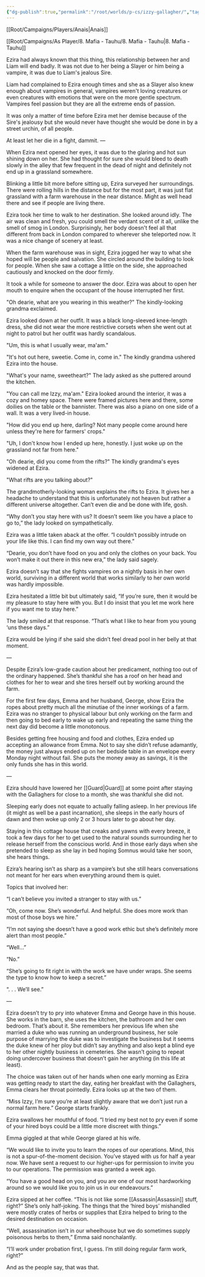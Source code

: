 ```yaml
---
{"dg-publish":true,"permalink":"/root/worlds/p-cs/izzy-gallagher/","tags":["Tauhu","Mafia"]}
---
```


[[Root/Campaigns/Players/Anais\|Anais]]

[[Root/Campaigns/As Player/8. Mafia - Tauhu/8. Mafia - Tauhu\|8. Mafia - Tauhu]]

Ezira had always known that this thing, this relationship between her and Liam will end badly. It was not due to her being a Slayer or him being a vampire, it was due to Liam's jealous Sire.

Liam had complained to Ezira enough times and she as a Slayer also knew enough about vampires in general, vampires weren't loving creatures or even creatures with emotions that were on the more gentle spectrum. Vampires feel passion but they are all the extreme ends of passion. 

It was only a matter of time before Ezira met her demise because of the Sire's jealousy but she would never have thought she would be done in by a street urchin, of all people.

At least let her die in a fight, dammit.
—

When Ezira next opened her eyes, it was due to the glaring and hot sun shining down on her. She had thought for sure she would bleed to death slowly in the alley that few frequent in the dead of night and definitely not end up in a grassland somewhere.

Blinking a little bit more before sitting up, Ezira surveyed her surroundings. There were rolling hills in the distance but for the most part, it was just flat grassland with a farm warehouse in the near distance. Might as well head there and see if people are living there.

Ezira took her time to walk to her destination. She looked around idly. The air was clean and fresh, you could smell the verdant scent of it all, unlike the smell of smog in London. Surprisingly, her body doesn't feel all that different from back in London compared to wherever she teleported now. It was a nice change of scenery at least.

When the farm warehouse was in sight, Ezira jogged her way to what she hoped will be people and salvation. She circled around the building to look for people. When she saw a cottage a little on the side, she approached cautiously and knocked on the door firmly.

It took a while for someone to answer the door. Ezira was about to open her mouth to enquire when the occupant of the house interrupted her first.

"Oh dearie, what are you wearing in this weather?" The kindly-looking grandma exclaimed.

Ezira looked down at her outfit. It was a black long-sleeved knee-length dress, she did not wear the more restrictive corsets when she went out at night to patrol but her outfit was hardly scandalous.

"Um, this is what I usually wear, ma'am."

"It's hot out here, sweetie. Come in, come in." The kindly grandma ushered Ezira into the house.

"What's your name, sweetheart?" The lady asked as she puttered around the kitchen.

"You can call me Izzy, ma'am." Ezira looked around the interior, it was a cozy and homey space. There were framed pictures here and there, some doilies on the table or the bannister. There was also a piano on one side of a wall. It was a very lived-in house.

"How did you end up here, darling? Not many people come around here unless they're here for farmers' crops."

"Uh, I don't know how I ended up here, honestly. I just woke up on the grassland not far from here."

"Oh dearie, did you come from the rifts?" The kindly grandma's eyes widened at Ezira.

"What rifts are you talking about?"

The grandmotherly-looking woman explains the rifts to Ezira. It gives her a headache to understand that this is unfortunately not heaven but rather a different universe altogether. Can’t even die and be done with life, gosh.

“Why don’t you stay here with us? It doesn’t seem like you have a place to go to,” the lady looked on sympathetically.

Ezira was a little taken aback at the offer. “I couldn’t possibly intrude on your life like this. I can find my own way out there.”

“Dearie, you don’t have food on you and only the clothes on your back. You won’t make it out there in this new era,” the lady said sagely.

Ezira doesn’t say that she fights vampires on a nightly basis in her own world, surviving in a different world that works similarly to her own world was hardly impossible.

Ezira hesitated a little bit but ultimately said, “If you’re sure, then it would be my pleasure to stay here with you. But I do insist that you let me work here if you want me to stay here.”

The lady smiled at that response. “That’s what I like to hear from you young ‘uns these days.”

Ezira would be lying if she said she didn’t feel dread pool in her belly at that moment.

—

Despite Ezira’s low-grade caution about her predicament, nothing too out of the ordinary happened. She’s thankful she has a roof on her head and clothes for her to wear and she tires herself out by working around the farm.

For the first few days, Emma and her husband, George, show Ezira the ropes about pretty much all the minutiae of the inner workings of a farm. Ezira was no stranger to physical labour but only working on the farm and then going to bed early to wake up early and repeating the same thing the next day did become a little monotonous. 

Besides getting free housing and food and clothes, Ezira ended up accepting an allowance from Emma. Not to say she didn’t refuse adamantly, the money just always ended up on her bedside table in an envelope every Monday night without fail. She puts the money away as savings, it is the only funds she has in this world.

—


Ezira should have lowered her [[Guard\|Guard]] at some point after staying with the Gallaghers for close to a month, she was thankful she did not. 

Sleeping early does not equate to actually falling asleep. In her previous life (it might as well be a past incarnation), she sleeps in the early hours of dawn and then woke up only 2 or 3 hours later to go about her day. 

Staying in this cottage house that creaks and yawns with every breeze, it took a few days for her to get used to the natural sounds surrounding her to release herself from the conscious world. And in those early days when she pretended to sleep as she lay in bed hoping Somnus would take her soon, she hears things.

Ezira’s hearing isn’t as sharp as a vampire’s but she still hears conversations not meant for her ears when everything around them is quiet. 

Topics that involved her:

“I can’t believe you invited a stranger to stay with us.”

“Oh, come now. She’s wonderful. And helpful. She does more work than most of those boys we hire.”

“I’m not saying she doesn’t have a good work ethic but she’s definitely more alert than most people.”

“Well…”

“No.”

“She’s going to fit right in with the work we have under wraps. She seems the type to know how to keep a secret.”

“. . . We’ll see.”

—

Ezira doesn’t try to pry into whatever Emma and George have in this house. She works in the barn, she uses the kitchen, the bathroom and her own bedroom. That’s about it. She remembers her previous life when she married a duke who was running an underground business, her sole purpose of marrying the duke was to investigate the business but it seems the duke knew of her ploy but didn’t say anything and also kept a blind eye to her other nightly business in cemeteries. She wasn’t going to repeat doing undercover business that doesn’t gain her anything (in this life at least).

The choice was taken out of her hands when one early morning as Ezira was getting ready to start the day, eating her breakfast with the Gallaghers, Emma clears her throat pointedly. Ezira looks up at the two of them.

“Miss Izzy, I’m sure you’re at least slightly aware that we don’t just run a normal farm here.” George starts frankly.

Ezira swallows her mouthful of food. “I tried my best not to pry even if some of your hired boys could be a little more discreet with things.”

Emma giggled at that while George glared at his wife.

“We would like to invite you to learn the ropes of our operations. Mind, this is not a spur-of-the-moment decision. You’ve stayed with us for half a year now. We have sent a request to our higher-ups for permission to invite you to our operations. The permission was granted a week ago.

“You have a good head on you, and you are one of our most hardworking around so we would like you to join us in our endeavours.”

Ezira sipped at her coffee. “This is not like some [[Assassin\|Assassin]] stuff, right?” She’s only half-joking. The things that the ‘hired boys’ mishandled were mostly crates of herbs or supplies that Ezira helped to bring to the desired destination on occasion. 

“Well, assassination isn’t in our wheelhouse but we do sometimes supply poisonous herbs to them,” Emma said nonchalantly.

“I’ll work under probation first, I guess. I’m still doing regular farm work, right?”

And as the people say, that was that.